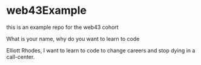 # web43Example
this is an example repo for the web43 cohort


What is your name, why do you want to learn to code

Elliott Rhodes, I want to learn to code to change careers and stop dying in a call-center. 